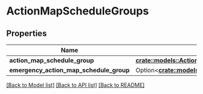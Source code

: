 # ActionMapScheduleGroups

## Properties

Name | Type | Description | Notes
------------ | ------------- | ------------- | -------------
**action_map_schedule_group** | [**crate::models::ActionMapScheduleGroup**](ActionMapScheduleGroup.md) |  | 
**emergency_action_map_schedule_group** | Option<[**crate::models::ActionMapScheduleGroup**](ActionMapScheduleGroup.md)> |  | [optional]

[[Back to Model list]](../README.md#documentation-for-models) [[Back to API list]](../README.md#documentation-for-api-endpoints) [[Back to README]](../README.md)


